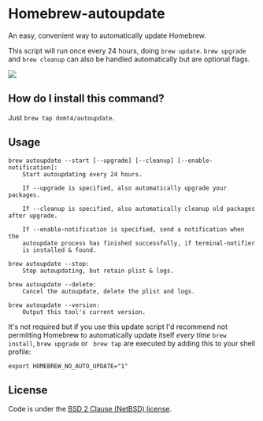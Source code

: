 # Homebrew-autoupdate

An easy, convenient way to automatically update Homebrew.

This script will run once every 24 hours, doing `brew update`.
`brew upgrade` and `brew cleanup` can also be handled automatically but are
optional flags.

[![](https://imgs.xkcd.com/comics/update.png)](https://xkcd.com/1328/)

## How do I install this command?

Just `brew tap domt4/autoupdate`.

## Usage

```
brew autoupdate --start [--upgrade] [--cleanup] [--enable-notification]:
    Start autoupdating every 24 hours.

    If --upgrade is specified, also automatically upgrade your packages.

    If --cleanup is specified, also automatically cleanup old packages after upgrade.

    If --enable-notification is specified, send a notification when the
    autoupdate process has finished successfully, if terminal-notifier
    is installed & found.

brew autoupdate --stop:
    Stop autoupdating, but retain plist & logs.

brew autoupdate --delete:
    Cancel the autoupdate, delete the plist and logs.

brew autoupdate --version:
    Output this tool's current version.
```

It's not required but if you use this update script I'd recommend not permitting
Homebrew to automatically update itself _every time_ `brew install`,
`brew upgrade` or ` brew tap` are executed by adding this to your shell profile:

```
export HOMEBREW_NO_AUTO_UPDATE="1"
```

## License
Code is under the [BSD 2 Clause (NetBSD) license](https://github.com/DomT4/homebrew-autoupdate/blob/master/LICENSE).
